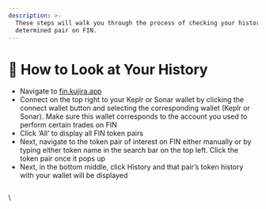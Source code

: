 ```yaml
---
description: >-
  These steps will walk you through the process of checking your history for a
  determined pair on FIN.
---
```


# 📰 How to Look at Your History

* Navigate to [fin.kujira.app](https://fin.kujira.app/)
* Connect on the top right to your Keplr or Sonar wallet by clicking the connect wallet button and selecting the corresponding wallet (Keplr or Sonar). Make sure this wallet corresponds to the account you used to perform certain trades on FIN
* Click ‘All’ to display all FIN token pairs
* Next, navigate to the token pair of interest on FIN either manually or by typing either token name in the search bar on the top left. Click the token pair once it pops up
* Next, in the bottom middle, click History and that pair’s token history with your wallet will be displayed

<figure><img src="https://lh3.googleusercontent.com/PD_QgXGLvORoZNSe86tx31XWmoKuPRm4Qki77dYzPqujvavWKx7Fg8cAk_1Vd29l6FIWi3q4kVtZfViU755X9XcbX3QDJv-QNGPuFqgcJVclBzCNmLis_2q7n0Ogl06B6HaXGe9a-Quy_1kLyf2pvzk" alt=""><figcaption></figcaption></figure>

\
